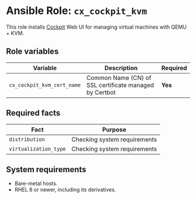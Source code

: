 # Ansible Role: `cx_cockpit_kvm`

This role installs [Cockpit](https://cockpit-project.org/) Web UI for managing virtual machines with QEMU + KVM.

## Role variables

| Variable                   | Description                                            | Required |
| -------------------------- | ------------------------------------------------------ | -------- |
| `cx_cockpit_kvm_cert_name` | Common Name (CN) of SSL certificate managed by Certbot | **Yes**  |

## Required facts

| Fact                  | Purpose                      |
| --------------------- | ---------------------------- |
| `distribution`        | Checking system requirements |
| `virtualization_type` | Checking system requirements |

## System requirements

- Bare-metal hosts.
- RHEL 8 or newer, including its derivatives.
